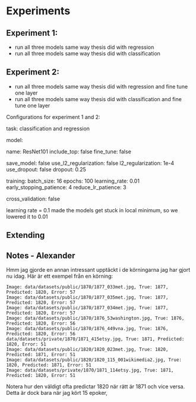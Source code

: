 # Experiments

## Experiment 1:
- run all three models same way thesis did with regression
- run all three models same way thesis did with classification

## Experiment 2:
- run all three models same way thesis did with regression and fine tune one layer
- run all three models same way thesis did with classification and fine tune one layer

Configurations for experiment 1 and 2:

task: classification and regression

model:
  <!-- # name: NASNetMobile -->
  <!-- # name: InceptionV3 -->
  name: ResNet101
  include_top: false
  fine_tune: false
  <!-- true on experiment 2 -->
  save_model: false
  use_l2_regularization: false
  l2_regularization: 1e-4
  use_dropout: false
  dropout: 0.25

training:
  batch_size: 16
  epochs: 100
  learning_rate: 0.01
  early_stopping_patience: 4
  reduce_lr_patience: 3

cross_validation: false

learning rate = 0.1 made the models get stuck in local minimum, so we lowered it to 0.01

## Extending



## Notes - Alexander
Hmm jag gjorde en annan intressant upptäckt i de körningarna jag har gjort nu idag. 
Här är ett exempel från en körning: 
```
Image: data/datasets/public/1870/1877_033met.jpg, True: 1877, Predicted: 1820, Error: 57
Image: data/datasets/public/1870/1877_035met.jpg, True: 1877, Predicted: 1820, Error: 57
Image: data/datasets/public/1870/1877_034met.jpg, True: 1877, Predicted: 1820, Error: 57
Image: data/datasets/public/1870/1876_53washington.jpg, True: 1876, Predicted: 1820, Error: 56
Image: data/datasets/public/1870/1876_449vna.jpg, True: 1876, Predicted: 1820, Error: 56
data/datasets/private/1870/1871_415etsy.jpg, True: 1871, Predicted: 1820, Error: 51
Image: data/datasets/public/1820/1820_023met.jpg, True: 1820, Predicted: 1871, Error: 51
Image: data/datasets/public/1820/1820_115_001wikimedia2.jpg, True: 1820, Predicted: 1871, Error: 51
Image: data/datasets/private/1870/1871_114etsy.jpg, True: 1871, Predicted: 1820, Error: 51
```
Notera hur den väldigt ofta predictar 1820 när rätt är 1871 och vice versa. 
Detta är dock bara när jag kört 15 epoker, 